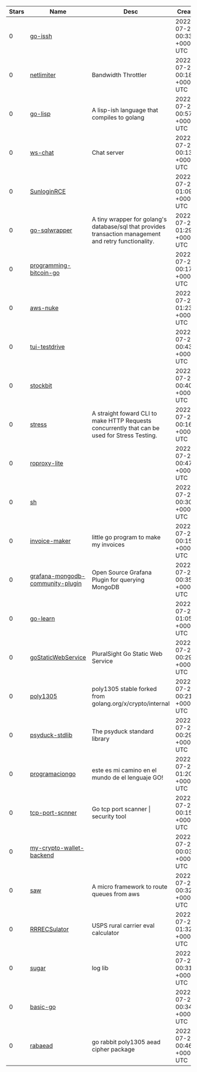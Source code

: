 | Stars | Name | Desc | Created | 
| ----- | ------- | ------------- | ------------- |
| 0 | [go-issh](https://github.com/hshimamoto/go-issh) |  | 2022-07-24 00:33:18 +0000 UTC |
| 0 | [netlimiter](https://github.com/narg/netlimiter) | Bandwidth Throttler | 2022-07-24 00:18:42 +0000 UTC |
| 0 | [go-lisp](https://github.com/strinsberg/go-lisp) | A lisp-ish language that compiles to golang | 2022-07-24 00:57:47 +0000 UTC |
| 0 | [ws-chat](https://github.com/VictorRibeiroLima/ws-chat) | Chat server | 2022-07-24 00:13:18 +0000 UTC |
| 0 | [SunloginRCE](https://github.com/z92g/SunloginRCE) |  | 2022-07-24 01:09:45 +0000 UTC |
| 0 | [go-sqlwrapper](https://github.com/yang-tk/go-sqlwrapper) | A tiny wrapper for golang's database/sql that provides transaction management and retry functionality. | 2022-07-24 01:29:53 +0000 UTC |
| 0 | [programming-bitcoin-go](https://github.com/ryohare/programming-bitcoin-go) |  | 2022-07-24 00:17:51 +0000 UTC |
| 0 | [aws-nuke](https://github.com/ShaneMiao/aws-nuke) |  | 2022-07-24 01:23:43 +0000 UTC |
| 0 | [tui-testdrive](https://github.com/felipejsm/tui-testdrive) |  | 2022-07-24 00:43:01 +0000 UTC |
| 0 | [stockbit](https://github.com/arganjava/stockbit) |  | 2022-07-24 00:40:06 +0000 UTC |
| 0 | [stress](https://github.com/vict-devv/stress) | A straight foward CLI to make HTTP Requests concurrently that can be used for Stress Testing. | 2022-07-24 00:16:34 +0000 UTC |
| 0 | [roproxy-lite](https://github.com/jxhvie/roproxy-lite) |  | 2022-07-24 00:47:33 +0000 UTC |
| 0 | [sh](https://github.com/42mg/sh) |  | 2022-07-24 00:30:14 +0000 UTC |
| 0 | [invoice-maker](https://github.com/fhrw/invoice-maker) | little go program to make my invoices | 2022-07-24 00:15:40 +0000 UTC |
| 0 | [grafana-mongodb-community-plugin](https://github.com/meln5674/grafana-mongodb-community-plugin) | Open Source Grafana Plugin for querying MongoDB | 2022-07-24 00:35:21 +0000 UTC |
| 0 | [go-learn](https://github.com/sylfeitian/go-learn) |  | 2022-07-24 01:05:54 +0000 UTC |
| 0 | [goStaticWebService](https://github.com/shastryajay/goStaticWebService) | PluralSight Go Static Web Service | 2022-07-24 00:29:37 +0000 UTC |
| 0 | [poly1305](https://github.com/Sina-Ghaderi/poly1305) | poly1305 stable forked from golang.org/x/crypto/internal  | 2022-07-24 00:21:05 +0000 UTC |
| 0 | [psyduck-stdlib](https://github.com/gastrodon/psyduck-stdlib) | The psyduck standard library | 2022-07-24 00:29:13 +0000 UTC |
| 0 | [programaciongo](https://github.com/frostyFozz/programaciongo) | este es mi camino en el mundo de el lenguaje GO! | 2022-07-24 01:20:18 +0000 UTC |
| 0 | [tcp-port-scnner](https://github.com/SamueleAmato/tcp-port-scnner) |  Go tcp port scanner \| security tool | 2022-07-24 00:15:20 +0000 UTC |
| 0 | [my-crypto-wallet-backend](https://github.com/julianossilva/my-crypto-wallet-backend) |  | 2022-07-24 00:03:00 +0000 UTC |
| 0 | [saw](https://github.com/jonasdsg/saw) | A micro framework to route queues from aws | 2022-07-24 00:32:03 +0000 UTC |
| 0 | [RRRECSulator](https://github.com/Carrier-Coder/RRRECSulator) | USPS rural carrier eval calculator | 2022-07-24 01:32:06 +0000 UTC |
| 0 | [sugar](https://github.com/serialt/sugar) | log lib | 2022-07-24 00:31:21 +0000 UTC |
| 0 | [basic-go](https://github.com/petchkubb/basic-go) |  | 2022-07-24 00:34:41 +0000 UTC |
| 0 | [rabaead](https://github.com/Sina-Ghaderi/rabaead) | go rabbit poly1305 aead cipher package  | 2022-07-24 00:46:39 +0000 UTC |

